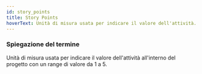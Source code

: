```yaml
---
id: story_points
title: Story Points
hoverText: Unità di misura usata per indicare il valore dell'attività.
---
```


### Spiegazione del termine

Unità di misura usata per indicare il valore dell'attività all'interno del progetto con un range di valore da 1 a 5.
